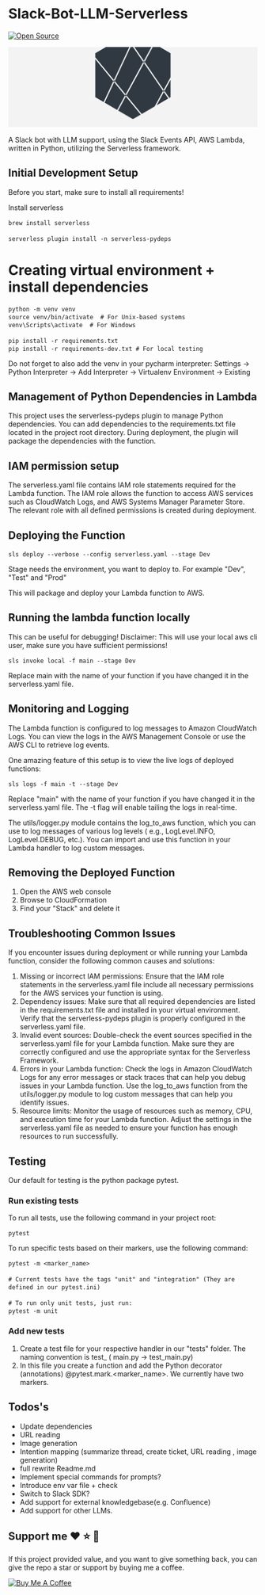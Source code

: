 # Slack-Bot-LLM-Serverless

[![Open Source](https://badges.frapsoft.com/os/v1/open-source.svg?v=103)](https://opensource.org/)

![Slack-LLM-Bot](https://github.com/MartinWie/Slack-Bot-LLM-Serverless/blob/main/slack-llm-bot.png?raw=true)

A Slack bot with LLM support, using the Slack Events API, AWS Lambda, written in Python, utilizing the Serverless
framework.

## Initial Development Setup

Before you start, make sure to install all requirements!

Install serverless

```
brew install serverless

serverless plugin install -n serverless-pydeps
```

# Creating virtual environment + install dependencies

```
python -m venv venv
source venv/bin/activate  # For Unix-based systems
venv\Scripts\activate  # For Windows

pip install -r requirements.txt
pip install -r requirements-dev.txt # For local testing
```

Do not forget to also add the venv in your pycharm interpreter:
Settings -> Python Interpreter -> Add Interpreter -> Virtualenv Environment -> Existing

## Management of Python Dependencies in Lambda

This project uses the serverless-pydeps plugin to manage Python dependencies.
You can add dependencies to the requirements.txt file located in the project root directory.
During deployment, the plugin will package the dependencies with the function.

## IAM permission setup

The serverless.yaml file contains IAM role statements required for the Lambda function.
The IAM role allows the function to access AWS services such as CloudWatch Logs, and AWS Systems Manager Parameter
Store.
The relevant role with all defined permissions is created during deployment.

## Deploying the Function

```
sls deploy --verbose --config serverless.yaml --stage Dev

```

Stage needs the environment, you want to deploy to.
For example "Dev", "Test" and "Prod"

This will package and deploy your Lambda function to AWS.

## Running the lambda function locally

This can be useful for debugging!
Disclaimer: This will use your local aws cli user, make sure you have sufficient permissions!

```
sls invoke local -f main --stage Dev
```

Replace main with the name of your function if you have changed it in the serverless.yaml file.

## Monitoring and Logging

The Lambda function is configured to log messages to Amazon CloudWatch Logs.
You can view the logs in the AWS Management Console or use the AWS CLI to retrieve log events.

One amazing feature of this setup is to view the live logs of deployed functions:

```
sls logs -f main -t --stage Dev 
```

Replace "main" with the name of your function if you have changed it in the serverless.yaml file. The -t flag will
enable tailing the logs in real-time.

The utils/logger.py module contains the log_to_aws function, which you can use to log messages of various log levels (
e.g., LogLevel.INFO, LogLevel.DEBUG, etc.).
You can import and use this function in your Lambda handler to log custom messages.

## Removing the Deployed Function

1) Open the AWS web console
2) Browse to CloudFormation
3) Find your "Stack" and delete it

## Troubleshooting Common Issues

If you encounter issues during deployment or while running your Lambda function, consider the following common causes
and solutions:

1) Missing or incorrect IAM permissions: Ensure that the IAM role statements in the serverless.yaml file include all
   necessary permissions for the AWS services your function is using.
2) Dependency issues: Make sure that all required dependencies are listed in the requirements.txt file and installed in
   your virtual environment. Verify that the serverless-pydeps plugin is properly configured in the serverless.yaml
   file.
3) Invalid event sources: Double-check the event sources specified in the serverless.yaml file for your Lambda function.
   Make sure they are correctly configured and use the appropriate syntax for the Serverless Framework.
4) Errors in your Lambda function: Check the logs in Amazon CloudWatch Logs for any error messages or stack traces that
   can help you debug issues in your Lambda function. Use the log_to_aws function from the utils/logger.py module to log
   custom messages that can help you identify issues.
5) Resource limits: Monitor the usage of resources such as memory, CPU, and execution time for your Lambda function.
   Adjust the settings in the serverless.yaml file as needed to ensure your function has enough resources to run
   successfully.

## Testing

Our default for testing is the python package pytest.

### Run existing tests

To run all tests, use the following command in your project root:

```
pytest
```

To run specific tests based on their markers, use the following command:

```
pytest -m <marker_name>

# Current tests have the tags "unit" and "integration" (They are defined in our pytest.ini)

# To run only unit tests, just run:
pytest -m unit

```

### Add new tests

1) Create a test file for your respective handler in our "tests" folder. The naming convention is test_<handlername> (
   main.py -> test_main.py)
2) In this file you create a function and add the Python decorator (annotations) @pytest.mark.<marker_name>. We
   currently have two markers.

## Todos's

- Update dependencies
- URL reading
- Image generation
- Intention mapping (summarize thread, create ticket, URL reading , image generation)
- full rewrite Readme.md
- Implement special commands for prompts?
- Introduce env var file + check
- Switch to Slack SDK?
- Add support for external knowledgebase(e.g. Confluence)
- Add support for other LLMs.

## Support me :heart: :star: :money_with_wings:

If this project provided value, and you want to give something back, you can give the repo a star or support by buying
me a coffee.

<a href="https://buymeacoffee.com/MartinWie" target="_blank"><img src="https://cdn.buymeacoffee.com/buttons/v2/default-blue.png" alt="Buy Me A Coffee" width="170"></a>
